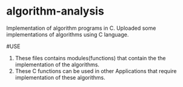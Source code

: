 # algorithm-analysis
Implementation of algorithm programs in C.
Uploaded some implementations of algorithms using C language.

#USE
1. These files contains modules(functions) that contain the the implementation of the algorithms.
2. These C functions can be used in other Applications that require implementation of these algorithms.
